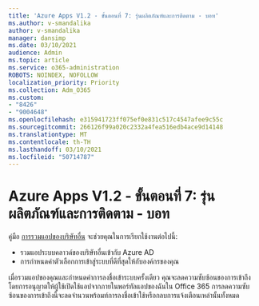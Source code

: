 ```yaml
---
title: 'Azure Apps V1.2 - ขั้นตอนที่ 7: รุ่นผลิตภัณฑ์และการติดตาม - บอท'
ms.author: v-smandalika
author: v-smandalika
manager: dansimp
ms.date: 03/10/2021
audience: Admin
ms.topic: article
ms.service: o365-administration
ROBOTS: NOINDEX, NOFOLLOW
localization_priority: Priority
ms.collection: Adm_O365
ms.custom:
- "8426"
- "9004648"
ms.openlocfilehash: e315941723ff075ef0e831c517c4547afee9c55c
ms.sourcegitcommit: 266126f99a020c2332a4fea516edb4ace9d14148
ms.translationtype: MT
ms.contentlocale: th-TH
ms.lasthandoff: 03/10/2021
ms.locfileid: "50714787"
---
```

# <a name="azure-apps-v12---phase-7-prod-release-and-followup---bot"></a>Azure Apps V1.2 - ขั้นตอนที่ 7: รุ่นผลิตภัณฑ์และการติดตาม - บอท

คู่มือ [การรวมแอปของบริษัทอื่น](https://admin.microsoft.com/AdminPortal/Home) จะช่วยคุณในการเรียกใช้งานต่อไปนี้: 
- รวมแอประบบคลาวด์ของบริษัทอื่นเข้ากับ Azure AD 
- การกําหนดค่าตัวเลือกการเข้าสู่ระบบที่ดีที่สุดให้กับองค์กรของคุณ

เมื่อรวมแอปของคุณและกําหนดค่าการลงชื่อเข้าระบบครั้งเดียว คุณจะลดความซับซ้อนของการเข้าถึงโดยการอนุญาตให้ผู้ใช้เปิดใช้แอปจากภายในพอร์ทัลแอปของฉันใน Office  365 การลดความซับซ้อนของการเข้าถึงนี้จะลดจํานวนพร้อมท์การลงชื่อเข้าใช้หรือกลบการแจ้งเตือนเหล่านั้นทั้งหมด
